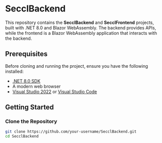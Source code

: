 # SecclBackend

This repository contains the **SecclBackend** and **SecclFrontend** projects, built with .NET 8.0 and Blazor WebAssembly. The backend provides APIs, while the frontend is a Blazor WebAssembly application that interacts with the backend.

## Prerequisites

Before cloning and running the project, ensure you have the following installed:

- [.NET 8.0 SDK](https://dotnet.microsoft.com/download/dotnet/8.0)
- A modern web browser
- [Visual Studio 2022](https://visualstudio.microsoft.com/) or [Visual Studio Code](https://code.visualstudio.com/)

## Getting Started

### Clone the Repository

```bash
git clone https://github.com/your-username/SecclBackend.git
cd SecclBackend
